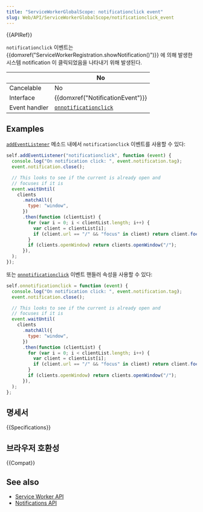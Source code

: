```yaml
---
title: "ServiceWorkerGlobalScope: notificationclick event"
slug: Web/API/ServiceWorkerGlobalScope/notificationclick_event
---
```


{{APIRef}}

`notificationclick` 이벤트는 {{domxref("ServiceWorkerRegistration.showNotification()")}} 에 의해 발생한 시스템 notification 이 클릭되었음을 나타내기 위해 발생된다.

|               | No                                                                                        |
| ------------- | ----------------------------------------------------------------------------------------- |
| Cancelable    | No                                                                                        |
| Interface     | {{domxref("NotificationEvent")}}                                                          |
| Event handler | [`onnotificationclick`](/en-US/docs/Web/API/ServiceWorkerGlobalScope/onnotificationclick) |

## Examples

[`addEventListener`](/en-US/docs/Web/API/EventTarget/addEventListener) 메소드 내에서 `notificationclick` 이벤트를 사용할 수 있다:

```js
self.addEventListener("notificationclick", function (event) {
  console.log("On notification click: ", event.notification.tag);
  event.notification.close();

  // This looks to see if the current is already open and
  // focuses if it is
  event.waitUntil(
    clients
      .matchAll({
        type: "window",
      })
      .then(function (clientList) {
        for (var i = 0; i < clientList.length; i++) {
          var client = clientList[i];
          if (client.url == "/" && "focus" in client) return client.focus();
        }
        if (clients.openWindow) return clients.openWindow("/");
      }),
  );
});
```

또는 [`onnotificationclick`](/en-US/docs/Web/API/ServiceWorkerGlobalScope/onnotificationclick) 이벤트 핸들러 속성을 사용할 수 있다:

```js
self.onnotificationclick = function (event) {
  console.log("On notification click: ", event.notification.tag);
  event.notification.close();

  // This looks to see if the current is already open and
  // focuses if it is
  event.waitUntil(
    clients
      .matchAll({
        type: "window",
      })
      .then(function (clientList) {
        for (var i = 0; i < clientList.length; i++) {
          var client = clientList[i];
          if (client.url == "/" && "focus" in client) return client.focus();
        }
        if (clients.openWindow) return clients.openWindow("/");
      }),
  );
};
```

## 명세서

{{Specifications}}

## 브라우저 호환성

{{Compat}}

## See also

- [Service Worker API](/ko/docs/Web/API/Service_Worker_API)
- [Notifications API](/ko/docs/Web/API/Notifications_API)
